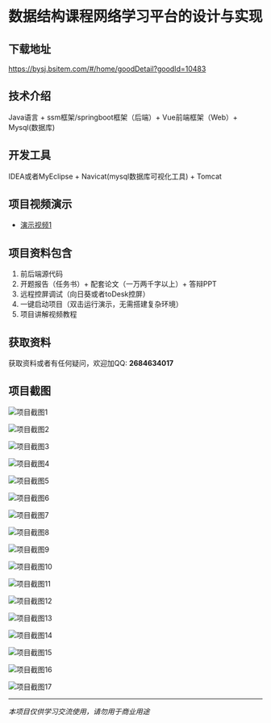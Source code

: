# 数据结构课程网络学习平台的设计与实现

## 下载地址
https://bysj.bsitem.com/#/home/goodDetail?goodId=10483

## 技术介绍
Java语言 + ssm框架/springboot框架（后端）+ Vue前端框架（Web）+ Mysql(数据库)

## 开发工具
IDEA或者MyEclipse + Navicat(mysql数据库可视化工具) + Tomcat

## 项目视频演示
- [演示视频1](https://graduation-images.oss-cn-beijing.aliyuncs.com/videos/828%E5%A5%97ssm%E5%BD%95%E5%83%8F/10483_ssm326%E6%95%B0%E6%8D%AE%E7%BB%93%E6%9E%84%E8%AF%BE%E7%A8%8B%E7%BD%91%E7%BB%9C%E5%AD%A6%E4%B9%A0%E5%B9%B3%E5%8F%B0%E7%9A%84%E8%AE%BE%E8%AE%A1%E4%B8%8E%E5%AE%9E%E7%8E%B0%2Bvue%E5%BD%95%E5%83%8F.mp4)

## 项目资料包含
1. 前后端源代码
2. 开题报告（任务书）+ 配套论文（一万两千字以上）+ 答辩PPT
3. 远程控屏调试（向日葵或者toDesk控屏）
4. 一键启动项目（双击运行演示，无需搭建复杂环境）
5. 项目讲解视频教程

## 获取资料
获取资料或者有任何疑问，欢迎加QQ: **2684634017**

## 项目截图
![项目截图1](https://graduation-images.oss-cn-beijing.aliyuncs.com/图片/10483/毕设论坛项目主图.jpg)

![项目截图2](https://graduation-images.oss-cn-beijing.aliyuncs.com/图片/10483/1.png)

![项目截图3](https://graduation-images.oss-cn-beijing.aliyuncs.com/图片/10483/2.png)

![项目截图4](https://graduation-images.oss-cn-beijing.aliyuncs.com/图片/10483/3.png)

![项目截图5](https://graduation-images.oss-cn-beijing.aliyuncs.com/图片/10483/4.png)

![项目截图6](https://graduation-images.oss-cn-beijing.aliyuncs.com/图片/10483/5.png)

![项目截图7](https://graduation-images.oss-cn-beijing.aliyuncs.com/图片/10483/6.png)

![项目截图8](https://graduation-images.oss-cn-beijing.aliyuncs.com/图片/10483/7.png)

![项目截图9](https://graduation-images.oss-cn-beijing.aliyuncs.com/图片/10483/8.png)

![项目截图10](https://graduation-images.oss-cn-beijing.aliyuncs.com/图片/10483/9.png)

![项目截图11](https://graduation-images.oss-cn-beijing.aliyuncs.com/图片/10483/10.png)

![项目截图12](https://graduation-images.oss-cn-beijing.aliyuncs.com/图片/10483/11.png)

![项目截图13](https://graduation-images.oss-cn-beijing.aliyuncs.com/图片/10483/12.png)

![项目截图14](https://graduation-images.oss-cn-beijing.aliyuncs.com/图片/10483/13.png)

![项目截图15](https://graduation-images.oss-cn-beijing.aliyuncs.com/图片/10483/14.png)

![项目截图16](https://graduation-images.oss-cn-beijing.aliyuncs.com/图片/10483/15.png)

![项目截图17](https://graduation-images.oss-cn-beijing.aliyuncs.com/图片/10483/16.png)

---
*本项目仅供学习交流使用，请勿用于商业用途*

